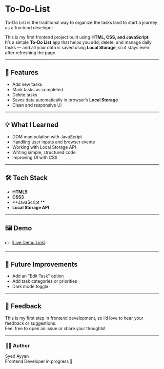 # To-Do-List
To-Do List is the traditional way to organize the tasks land to start a journey as a frontend developer

This is my first frontend project built using **HTML, CSS, and JavaScript**.  
It’s a simple **To-Do List** app that helps you add, delete, and manage daily tasks — and all your data is saved using **Local Storage**, so it stays even after refreshing the page.  

---

## 🚀 Features

- Add new tasks  
- Mark tasks as completed  
- Delete tasks  
- Saves data automatically in browser’s **Local Storage**  
- Clean and responsive UI  

---

## 💡 What I Learned

- DOM manipulation with JavaScript  
- Handling user inputs and browser events  
- Working with Local Storage API  
- Writing simple, structured code  
- Improving UI with CSS  

---

## 🛠️ Tech Stack

- **HTML5**  
- **CSS3**  
- **JavaScript **  
- **Local Storage API**

---

## 🖼️ Demo

👉 [[Live Demo Link](http://127.0.0.1:5500/js-projects/01_todo-localstorage/index.html)] 

---

## 🎯 Future Improvements

- Add an “Edit Task” option  
- Add task categories or priorities  
- Dark mode toggle  

---

## 🤝 Feedback

This is my first step in frontend development, so I’d love to hear your feedback or suggestions.  
Feel free to open an issue or share your thoughts!

---

### 🧑‍💻 Author

Syed Ayyan  
Frontend Developer in progress 🚀   
